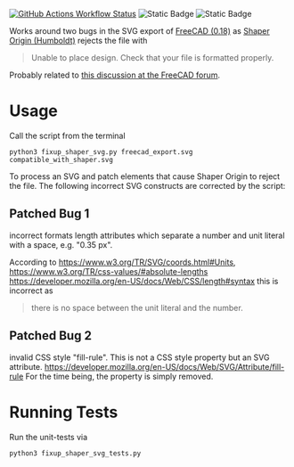 [![GitHub Actions Workflow Status](https://img.shields.io/github/actions/workflow/status/hbehrens/fixup_shaper_svg/python_tests.yml?label=tests&link=https%3A%2F%2Fgithub.com%2FHBehrens%2Ffixup_shaper_svg%2Factions%2Fworkflows%2Fpython_tests.yml)](https://github.com/HBehrens/fixup_shaper_svg/actions/workflows/python_tests.yml)
![Static Badge](https://img.shields.io/badge/platform-macos_%7C_linux_%7C_windows-blue)
![Static Badge](https://img.shields.io/badge/python-3.8_%7C_3.11-blue?logo=python&logoColor=white)

Works around two bugs in the SVG export of [FreeCAD (0.18)](https://freecadweb.org) as
[Shaper Origin (Humboldt)](https://www.shapertools.com) rejects the file with

  > Unable to place design. Check that your file is formatted properly.

Probably related to [this discussion at the FreeCAD forum](https://forum.freecadweb.org/viewtopic.php?style=10&f=3&t=45416).

# Usage

Call the script from the terminal

```
python3 fixup_shaper_svg.py freecad_export.svg compatible_with_shaper.svg
```

To process an SVG and patch elements that cause Shaper Origin to reject the file.
The following incorrect SVG constructs are corrected by the script: 

## Patched Bug 1
incorrect formats length attributes which
separate a number and unit literal with a space, e.g. "0.35 px".

According to https://www.w3.org/TR/SVG/coords.html#Units,
  https://www.w3.org/TR/css-values/#absolute-lengths
  https://developer.mozilla.org/en-US/docs/Web/CSS/length#syntax
this is incorrect as
  > there is no space between the unit literal and the number.

## Patched Bug 2 
invalid CSS style "fill-rule". This is not a CSS style property
but an SVG attribute.
  https://developer.mozilla.org/en-US/docs/Web/SVG/Attribute/fill-rule
For the time being, the property is simply removed.

# Running Tests

Run the unit-tests via

```
python3 fixup_shaper_svg_tests.py
```
